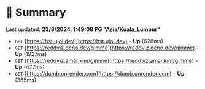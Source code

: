 # 📖 Summary
Last updated: **23/8/2024, 1:49:08 PG "Asia/Kuala_Lumpur"**

- `GET` [https://hst.ujol.dev](https://hst.ujol.dev) - **Up** (628ms)
- `GET` [https://reddviz.deno.dev/gimme](https://reddviz.deno.dev/gimme) - **Up** (1927ms)
- `GET` [https://reddviz.amar.kim/gimme](https://reddviz.amar.kim/gimme) - **Up** (477ms)
- `GET` [https://dumb.onrender.com](https://dumb.onrender.com) - **Up** (365ms)
